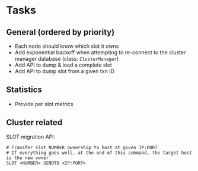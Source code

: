 # Tasks

## General (ordered by priority)

* Each node should know which slot it owns
* Add exponential backoff when attempting to re-connect to the cluster manager database (class: `ClusterManager`)
* Add API to dump & load a complete slot
* Add API to dump slot from a given txn ID

## Statistics

- Provide per slot metrics

## Cluster related

SLOT migration API:

```
# Transfer slot NUMBER ownership to host at given IP:PORT
# If everything goes well, at the end of this command, the target host is the new owner
SLOT <NUMBER> SENDTO <IP:PORT>
```
